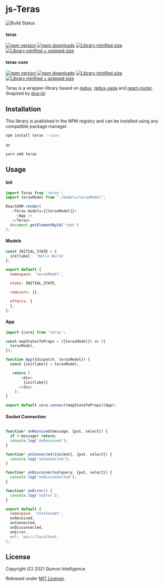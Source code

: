 # js-Teras

![Build Status](https://github.com/qumonintelligence/js-teras/actions/workflows/build.yml/badge.svg?branch=main)
#### teras
[![npm version](https://img.shields.io/npm/v/teras.svg?style=flat-square)](https://www.npmjs.com/package/teras)
[![npm downloads](https://img.shields.io/npm/dm/teras.svg?style=flat-square)](https://www.npmjs.com/package/teras)
[![Library minified size](https://badgen.net/bundlephobia/min/teras)](https://bundlephobia.com/result?p=teras)
[![Library minified + gzipped size](https://badgen.net/bundlephobia/minzip/teras)](https://bundlephobia.com/result?p=teras)
#### teras-core
[![npm version](https://img.shields.io/npm/v/teras-core.svg?style=flat-square)](https://www.npmjs.com/package/teras-core)
[![npm downloads](https://img.shields.io/npm/dm/teras-core.svg?style=flat-square)](https://www.npmjs.com/package/teras-core)
[![Library minified size](https://badgen.net/bundlephobia/min/teras-core)](https://bundlephobia.com/result?p=teras-core)
[![Library minified + gzipped size](https://badgen.net/bundlephobia/minzip/teras-core)](https://bundlephobia.com/result?p=teras-core)

Teras is a wrapper-library based on [redux](https://github.com/reactjs/redux), [redux-saga](https://github.com/redux-saga/redux-saga) and [react-router](https://github.com/ReactTraining/react-router). (Inspired by [dva-js](https://github.com/dvajs/dva))

## Installation

This library is published in the NPM registry and can be installed using any compatible package manager.

```sh
npm install teras --save
```
or

```sh
yarn add teras
```

## Usage 

#### Init
```javascript
import Teras from 'teras';
import terasModel from "./models/terasModel";

ReactDOM.render(
   <Teras models={[terasModel]}>
     <App />
   </Teras>
  document.getElementById('root')
);

```

#### Models

```javascript
const INITIAL_STATE = {
  initlabel： 'Hello World'
};

export default {
  namespace: 'terasModel',

  state: INITIAL_STATE,

  reducers: {},

  effects: {
  },
};

```

#### App
```javascript
import {core} from 'teras';

const mapStatesToProps = ({terasModel}) => ({
  terasModel,
});

function App({dispatch, terasModel}) {
  const {initlabel} = terasModel;

   return (
       <div>
        {initlabel}
      </div>
    );
}

export default core.connect(mapStateToProps)(App);

```


#### Socket Connection

```javascript

function* onReceived(message, {put, select}) {
  if (!message) return;
  console.log('onReceived');
}

function* onConnected({socket}, {put, select}) {
  console.log('onConnected');
}

function* onDisconnected(query, {put, select}) {
  console.log('onDisconnected');
}

function* onError() {
  console.log('onEror');
}

export default {
  namespace: 'chatSocket',
  onReceived,
  onConnected,
  onDisconnected,
  onError,
  url: `wss://localhost,
};

```

## License
Copyright (C) 2021 Qumon Intelligence

Released under [MIT License](./LICENSE).
